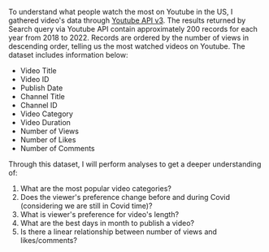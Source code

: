 To understand what people watch the most on Youtube in the US, I gathered video's data through [Youtube API v3](https://developers.google.com/youtube/v3/docs). The results returned by Search query via Youtube API contain approximately 200 records for each year from 2018 to 2022. Records are ordered by the number of views in descending order, telling us the most watched videos on Youtube. The dataset includes information below:
<ul>
    <li>Video Title</li>
    <li>Video ID</li>
    <li>Publish Date</li>
    <li>Channel Title</li>
    <li>Channel ID</li>
    <li>Video Category</li>
    <li>Video Duration</li>
    <li>Number of Views</li>
    <li>Number of Likes</li>
    <li>Number of Comments</li>
</ul>
Through this dataset, I will perform analyses to get a deeper understanding of:
<ol>
    <li>What are the most popular video categories?</li>
    <li>Does the viewer's preference change before and during Covid (considering we are still in Covid time)?</li>
    <li>What is viewer's preference for video's length?</li>
    <li>What are the best days in month to publish a video?</li>
    <li>Is there a linear relationship between number of views and likes/comments?</li>
</ol>
